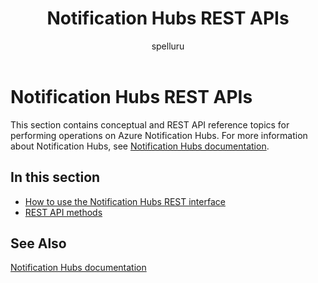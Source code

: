 ﻿---
title: "Notification Hubs REST APIs"
ms.custom: ""
ms.date: 04/05/2019
ms.reviewer: ""
ms.service: "notification-hubs"
ms.suite: ""
ms.tgt_pltfrm: ""
ms.topic: "reference"
author: "spelluru"
ms.author: "spelluru"
manager: "timlt"

---

# Notification Hubs REST APIs
This section contains conceptual and REST API reference topics for performing operations on Azure Notification Hubs. For more information about Notification Hubs, see [Notification Hubs documentation](https://docs.microsoft.com/azure/notification-hubs/).

## In this section

- [How to use the Notification Hubs REST interface](use-notification-hubs-rest-interface.md)
- [REST API methods](rest-api-methods.md)

## See Also
[Notification Hubs documentation](https://docs.microsoft.com/azure/notification-hubs/)  


